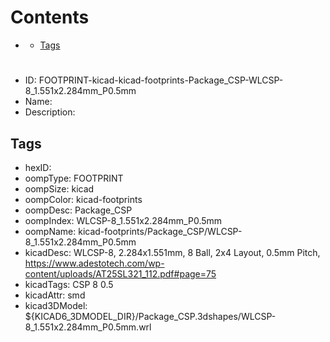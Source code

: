 



Contents
========

* [](#)
	* [Tags](#tags)

# 

- ID: FOOTPRINT-kicad-kicad-footprints-Package_CSP-WLCSP-8_1.551x2.284mm_P0.5mm
- Name: 
- Description: 

## Tags

- hexID: 
- oompType: FOOTPRINT
- oompSize: kicad
- oompColor: kicad-footprints
- oompDesc: Package_CSP
- oompIndex: WLCSP-8_1.551x2.284mm_P0.5mm
- oompName: kicad-footprints/Package_CSP/WLCSP-8_1.551x2.284mm_P0.5mm
- kicadDesc: WLCSP-8, 2.284x1.551mm, 8 Ball, 2x4 Layout, 0.5mm Pitch, https://www.adestotech.com/wp-content/uploads/AT25SL321_112.pdf#page=75
- kicadTags: CSP 8 0.5
- kicadAttr: smd
- kicad3DModel: ${KICAD6_3DMODEL_DIR}/Package_CSP.3dshapes/WLCSP-8_1.551x2.284mm_P0.5mm.wrl
